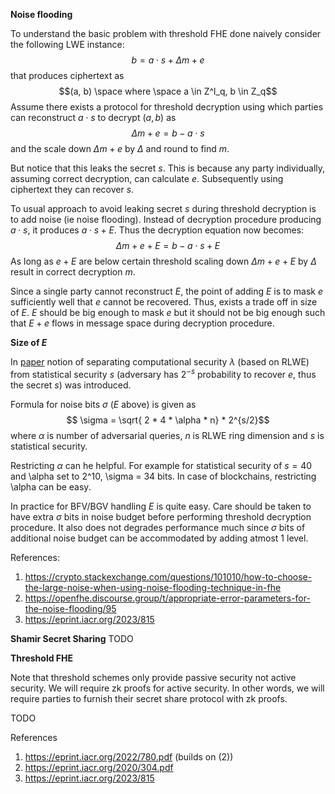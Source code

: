 
**Noise flooding**

To understand the basic problem with threshold FHE done naively consider the following LWE instance: 
$$
	b = a \cdot s + \Delta m + e
$$
that produces ciphertext as
$$(a, b) \space where \space a \in Z^l_q, b \in Z_q$$
Assume there exists a protocol for threshold decryption using which parties can reconstruct $a \cdot s$ to decrypt $(a,b)$ as
$$
\Delta m + e = b - a\cdot s
$$
and the scale down $\Delta m + e$ by $\Delta$ and round  to find $m$. 

But notice that this leaks the secret $s$. This is because any party individually, assuming correct decryption, can calculate $e$. Subsequently using ciphertext they can recover $s$.

To usual approach to avoid leaking secret $s$ during threshold decryption is to add noise (ie noise flooding). Instead of decryption procedure producing $a \cdot s$, it produces $a \cdot s + E$. Thus the decryption equation now becomes: 
$$
\Delta m + e + E = b - a\cdot s + E
$$
As long as $e + E$ are below certain threshold scaling down $\Delta m + e + E$ by $\Delta$ result in correct decryption $m$. 

Since a single party cannot reconstruct $E$, the point of adding $E$ is to mask $e$ sufficiently well that $e$ cannot be recovered. Thus, exists a trade off in size of $E$. $E$ should be big enough to mask $e$ but it should not be big enough such that $E + e$ flows in message space during decryption procedure. 

**Size of $E$**

In [paper](https://eprint.iacr.org/2022/816) notion of separating computational security $\lambda$ (based on RLWE) from statistical security $s$ (adversary has $2^{-s}$ probability to recover $e$, thus the secret $s$) was introduced. 

Formula for noise bits $\sigma$ ($E$ above) is given as 
$$ \sigma = \sqrt{ 2 * 4 * \alpha * n} * 2^{s/2}$$
where $\alpha$ is number of adversarial queries, $n$ is RLWE ring dimension and $s$ is statistical security. 

Restricting $\alpha$ can he helpful. For example for statistical security of $s = 40$ and \alpha set to 2^10, \sigma = 34 bits. In case of blockchains, restricting \alpha can be easy. 

In practice for BFV/BGV handling $E$ is quite easy. Care should be taken to have extra $\sigma$ bits in noise budget before performing threshold decryption procedure. It also does not degrades performance much since $\sigma$ bits of additional noise budget can be accommodated by adding atmost 1 level. 

References: 
1. https://crypto.stackexchange.com/questions/101010/how-to-choose-the-large-noise-when-using-noise-flooding-technique-in-fhe
2. https://openfhe.discourse.group/t/appropriate-error-parameters-for-the-noise-flooding/95
3. https://eprint.iacr.org/2023/815

**Shamir Secret Sharing**
TODO

**Threshold FHE**

Note that threshold schemes only provide passive security not active security. We will require zk proofs for active security. In other words, we will require parties to furnish their secret share protocol with zk proofs. 

TODO

References
1. https://eprint.iacr.org/2022/780.pdf (builds on (2))
2. https://eprint.iacr.org/2020/304.pdf
3. https://eprint.iacr.org/2023/815
